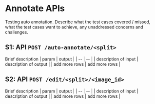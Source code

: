 # Annotate APIs
Testing auto annotation. Describe what the test cases covered / missed, what the test cases want to achieve, any unaddressed concerns and challenges.

## S1: API `POST /auto-annotate/<split>`
Brief description
| param | output |
| -- | -- |
| description of input | description of output |
| add more rows | add more rows |


## S2: API `POST /edit/<split>/<image_id>`
Brief description
| param | output |
| -- | -- |
| description of input | description of output |
| add more rows | add more rows |



